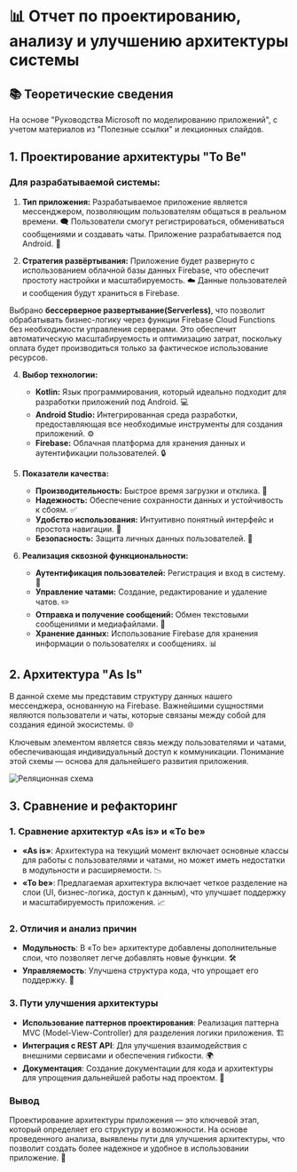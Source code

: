 # 📊 Отчет по проектированию, анализу и улучшению архитектуры системы

## 📚 Теоретические сведения
На основе "Руководства Microsoft по моделированию приложений", с учетом материалов из "Полезные ссылки" и лекционных слайдов.

## 1. Проектирование архитектуры "To Be"

### Для разрабатываемой системы:

1. **Тип приложения:** Разрабатываемое приложение является мессенджером, позволяющим пользователям общаться в реальном времени. 🗨️ Пользователи смогут регистрироваться, обмениваться сообщениями и создавать чаты. Приложение разрабатывается под Android. 📱

2. **Стратегия развёртывания:** Приложение будет развернуто с использованием облачной базы данных Firebase, что обеспечит простоту настройки и масштабируемость. ☁️ Данные пользователей и сообщения будут храниться в Firebase.

Выбрано **бессерверное развертывание(Serverless)**, что позволит обрабатывать бизнес-логику через функции Firebase Cloud Functions без необходимости управления серверами. Это обеспечит автоматическую масштабируемость и оптимизацию затрат, поскольку оплата будет производиться только за фактическое использование ресурсов.

4. **Выбор технологии:**
   - **Kotlin:** Язык программирования, который идеально подходит для разработки приложений под Android. 💻
   - **Android Studio:** Интегрированная среда разработки, предоставляющая все необходимые инструменты для создания приложений. ⚙️
   - **Firebase:** Облачная платформа для хранения данных и аутентификации пользователей. 🔒

5. **Показатели качества:**
   - **Производительность:** Быстрое время загрузки и отклика. 🚀
   - **Надежность:** Обеспечение сохранности данных и устойчивость к сбоям. ✅
   - **Удобство использования:** Интуитивно понятный интерфейс и простота навигации. 🧭
   - **Безопасность:** Защита личных данных пользователей. 🔐

6. **Реализация сквозной функциональности:** 
   - **Аутентификация пользователей:** Регистрация и вход в систему. 📝
   - **Управление чатами:** Создание, редактирование и удаление чатов. ✏️
   - **Отправка и получение сообщений:** Обмен текстовыми сообщениями и медиафайлами. 📩
   - **Хранение данных:** Использование Firebase для хранения информации о пользователях и сообщениях. 📊

## 2. Архитектура "As Is"

В данной схеме мы представим структуру данных нашего мессенджера, основанную на Firebase. Важнейшими сущностями являются пользователи и чаты, которые связаны между собой для создания единой экосистемы. 🌐

Ключевым элементом является связь между пользователями и чатами, обеспечивающая индивидуальный доступ к коммуникации. Понимание этой схемы — основа для дальнейшего развития приложения.

![Реляционная схема](img/DB_MESSENGER.png)

## 3. Сравнение и рефакторинг

### 1. Сравнение архитектур «As is» и «To be»

- **«As is»**: Архитектура на текущий момент включает основные классы для работы с пользователями и чатами, но может иметь недостатки в модульности и расширяемости. 📉
- **«To be»**: Предлагаемая архитектура включает четкое разделение на слои (UI, бизнес-логика, доступ к данным), что улучшает поддержку и масштабируемость приложения. 📈

### 2. Отличия и анализ причин

- **Модульность**: В «To be» архитектуре добавлены дополнительные слои, что позволяет легче добавлять новые функции. 🛠️
- **Управляемость**: Улучшена структура кода, что упрощает его поддержку. 🔧

### 3. Пути улучшения архитектуры

- **Использование паттернов проектирования**: Реализация паттерна MVC (Model-View-Controller) для разделения логики приложения. 🏗️
- **Интеграция с REST API**: Для улучшения взаимодействия с внешними сервисами и обеспечения гибкости. 🌍
- **Документация**: Создание документации для кода и архитектуры для упрощения дальнейшей работы над проектом. 📖

### Вывод

Проектирование архитектуры приложения — это ключевой этап, который определяет его структуру и возможности. На основе проведенного анализа, выявлены пути для улучшения архитектуры, что позволит создать более надежное и удобное в использовании приложение. 🌟
